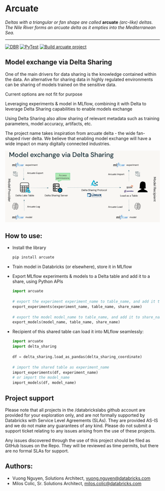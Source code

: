 # Arcuate

*Deltas with a triangular or fan shape are called* **arcuate** *(arc-like) deltas. The Nile River forms an arcuate delta as it empties into the Mediterranean Sea.*
___

[![DBR](https://img.shields.io/badge/DBR-10.4_ML-green)]()
[![PyTest](https://github.com/databricks/arcuate/actions/workflows/pytest.yml/badge.svg?branch=main)](https://github.com/databricks/arcuate/actions/workflows/pytest.yml)
[![Build arcuate project](https://github.com/databricks/arcuate/actions/workflows/build.yml/badge.svg?branch=main)](https://github.com/databricks/arcuate/actions/workflows/build.yml)

## Model exchange via Delta Sharing

One of the main drivers for data sharing is the knowledge contained within the data. An alternative for sharing data in highly regulated environments can be sharing of models trained on the sensitive data.

Current options are not fit for purpose

Leveraging experiments & model in MLflow, combining it with Delta to leverage Delta Sharing capabilities to enable models exchange

Using Delta Sharing also allow sharing of relevant metadata such as training parameters, model accuracy, artifacts, etc.

The project name takes inspiration from arcuate delta - the wide fan-shaped river delta. We believe that enabling model exchange will have a wide impact on many digitally connected industries.

![How it works](images/model_exchange.png)

## How to use:

- Install the library
  ```python
  pip install arcuate
  ```

- Train model in Databricks (or elsewhere), store it in MLflow
- Export MLflow experiments & models to a Delta table and add it to a share, using Python APIs
  ```python
  import arcuate

  # export the experiment experiment_name to table_name, and add it to share_name
  export_experiments(experiment_name, table_name, share_name)

  # export the model model_name to table_name, and add it to share_name
  export_models(model_name, table_name, share_name)    
  ```

- Recipient of this shared table can load it into MLflow seamlessly:
  ```python
  import arcuate
  import delta_sharing

  df = delta_sharing.load_as_pandas(delta_sharing_coordinate)

  # import the shared table as experiment_name
  import_experiments(df, experiment_name)
  # or import the model_name
  import_models(df, model_name)
  ```

## Project support
Please note that all projects in the /databrickslabs github account are provided for your exploration only, and are not formally supported by Databricks with Service Level Agreements (SLAs). They are provided AS-IS and we do not make any guarantees of any kind. Please do not submit a support ticket relating to any issues arising from the use of these projects.

Any issues discovered through the use of this project should be filed as GitHub Issues on the Repo. They will be reviewed as time permits, but there are no formal SLAs for support.

## Authors:
- Vuong Nguyen, Solutions Architect, <vuong.nguyen@databricks.com>
- Milos Colic, Sr. Solutions Architect, <milos.colic@databricks.com>
